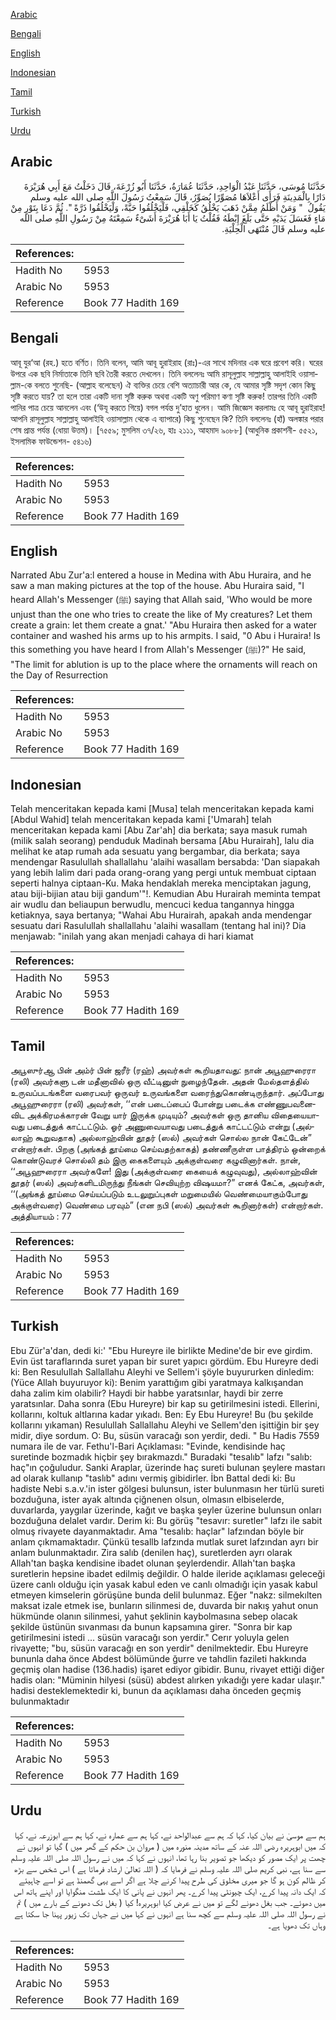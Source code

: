 [Arabic](#arabic)

[Bengali](#bengali)

[English](#english)

[Indonesian](#indonesian)

[Tamil](#tamil)

[Turkish](#turkish)

[Urdu](#urdu)

## Arabic


<div dir="rtl" lang="ar" style={{fontSize:'larger',backgroundColor:'#f8f9fa',padding:20}}>
حَدَّثَنَا مُوسَى، حَدَّثَنَا عَبْدُ الْوَاحِدِ، حَدَّثَنَا عُمَارَةُ، حَدَّثَنَا أَبُو زُرْعَةَ، قَالَ دَخَلْتُ مَعَ أَبِي هُرَيْرَةَ دَارًا بِالْمَدِينَةِ فَرَأَى أَعْلاَهَا مُصَوِّرًا يُصَوِّرُ، قَالَ سَمِعْتُ رَسُولَ اللَّهِ صلى الله عليه وسلم يَقُولُ ‏ "‏ وَمَنْ أَظْلَمُ مِمَّنْ ذَهَبَ يَخْلُقُ كَخَلْقِي، فَلْيَخْلُقُوا حَبَّةً، وَلْيَخْلُقُوا ذَرَّةً ‏"‏‏.‏ ثُمَّ دَعَا بِتَوْرٍ مِنْ مَاءٍ فَغَسَلَ يَدَيْهِ حَتَّى بَلَغَ إِبْطَهُ فَقُلْتُ يَا أَبَا هُرَيْرَةَ أَشَىْءٌ سَمِعْتَهُ مِنْ رَسُولِ اللَّهِ صلى الله عليه وسلم قَالَ مُنْتَهَى الْحِلْيَةِ‏.‏
</div>
<div style={{backgroundColor:'#f8f9fa',padding:20, marginBottom: 10}}><table> <thead> <tr> <th>References:</th> <th></th> </tr> </thead> <tbody><tr><td>Hadith No</td><td>5953</td></tr><tr><td>Arabic No</td><td>5953</td></tr><tr><td>Reference</td><td>Book 77 Hadith 169</td></tr></tbody></table></div>

## Bengali


<div dir="ltr" lang="bn" style={{fontSize:'larger',backgroundColor:'#f8f9fa',padding:20}}>
আবূ যুর‘আ (রহ.) হতে বর্ণিত। তিনি বলেন, আমি আবূ হুরাইরাহ (রাঃ)-এর সাথে মদিনার এক ঘরে প্রবেশ করি। ঘরের উপরে এক ছবি নির্মাতাকে তিনি ছবি তৈরী করতে দেখলেন। তিনি বললেনঃ আমি রাসূলুল্লাহ সাল্লাল্লাহু আলাইহি ওয়াসাল্লাম-কে বলতে শুনেছি- (আল্লাহ বলেছেন) ঐ ব্যক্তির চেয়ে বেশি অত্যাচারী আর কে, যে আমার সৃষ্টি সদৃশ কোন কিছু সৃষ্টি করতে যায়? তা হলে তারা একটি দানা সৃষ্টি করুক অথবা একটি অণু পরিমাণ কণা সৃষ্টি করুক! তারপর তিনি একটি পানির পাত্র চেয়ে আনলেন এবং (‘উযূ করতে গিয়ে) বগল পর্যন্ত দু’হাত ধুলেন। আমি জিজ্ঞেস করলামঃ হে আবূ হুরাইরাহ! আপনি রাসূলুল্লাহ সাল্লাল্লাহু আলাইহি ওয়াসাল্লাম থেকে এ ব্যাপারে) কিছু শুনেছেন কি? তিনি বললেনঃ (হাঁ) অলঙ্কার পরার শেষ প্রান্ত পর্যন্ত (ধোয়া উত্তম)। [৭৫৫৯; মুসলিম ৩৭/২৬, হাঃ ২১১১, আহমাদ ৯০৮৮] (আধুনিক প্রকাশনী- ৫৫২১, ইসলামিক ফাউন্ডেশন- ৫৪১৬)
</div>
<div style={{backgroundColor:'#f8f9fa',padding:20, marginBottom: 10}}><table> <thead> <tr> <th>References:</th> <th></th> </tr> </thead> <tbody><tr><td>Hadith No</td><td>5953</td></tr><tr><td>Arabic No</td><td>5953</td></tr><tr><td>Reference</td><td>Book 77 Hadith 169</td></tr></tbody></table></div>

## English


<div dir="ltr" lang="en" style={{fontSize:'larger',backgroundColor:'#f8f9fa',padding:20}}>
Narrated Abu Zur'a:l entered a house in Medina with Abu Huraira, and he saw a man making pictures at the top of the house. Abu Huraira said, "I heard Allah's Messenger (ﷺ) saying that Allah said, 'Who would be more unjust than the one who tries to create the like of My creatures? Let them create a grain: let them create a gnat.' "Abu Huraira then asked for a water container and washed his arms up to his armpits. I said, "0 Abu i Huraira! Is this something you have heard I from Allah's Messenger (ﷺ)?" He said, "The limit for ablution is up to the place where the ornaments will reach on the Day of Resurrection
</div>
<div style={{backgroundColor:'#f8f9fa',padding:20, marginBottom: 10}}><table> <thead> <tr> <th>References:</th> <th></th> </tr> </thead> <tbody><tr><td>Hadith No</td><td>5953</td></tr><tr><td>Arabic No</td><td>5953</td></tr><tr><td>Reference</td><td>Book 77 Hadith 169</td></tr></tbody></table></div>

## Indonesian


<div dir="ltr" lang="id" style={{fontSize:'larger',backgroundColor:'#f8f9fa',padding:20}}>
Telah menceritakan kepada kami [Musa] telah menceritakan kepada kami [Abdul Wahid] telah menceritakan kepada kami ['Umarah] telah menceritakan kepada kami [Abu Zar'ah] dia berkata; saya masuk rumah (milik salah seorang) penduduk Madinah bersama [Abu Hurairah], lalu dia melihat ke atap rumah ada sesuatu yang bergambar, dia berkata; saya mendengar Rasulullah shallallahu 'alaihi wasallam bersabda: 'Dan siapakah yang lebih lalim dari pada orang-orang yang pergi untuk membuat ciptaan seperti halnya ciptaan-Ku. Maka hendaklah mereka menciptakan jagung, atau biji-bijian atau biji gandum'"!. Kemudian Abu Hurairah meminta tempat air wudlu dan beliaupun berwudlu, mencuci kedua tangannya hingga ketiaknya, saya bertanya; "Wahai Abu Hurairah, apakah anda mendengar sesuatu dari Rasulullah shallallahu 'alaihi wasallam (tentang hal ini)? Dia menjawab: "inilah yang akan menjadi cahaya di hari kiamat
</div>
<div style={{backgroundColor:'#f8f9fa',padding:20, marginBottom: 10}}><table> <thead> <tr> <th>References:</th> <th></th> </tr> </thead> <tbody><tr><td>Hadith No</td><td>5953</td></tr><tr><td>Arabic No</td><td>5953</td></tr><tr><td>Reference</td><td>Book 77 Hadith 169</td></tr></tbody></table></div>

## Tamil


<div dir="ltr" lang="ta" style={{fontSize:'larger',backgroundColor:'#f8f9fa',padding:20}}>
அபூஸுர்ஆ பின் அம்ர் பின் ஜரீர் (ரஹ்) அவர்கள் கூறியதாவது: நான் அபூஹுரைரா (ரலி) அவர்களு டன் மதீனாவில் ஒரு வீட்டினுள் நுழைந்தேன். அதன் மேல்தளத்தில் உருவப்படங்களை வரைபவர் ஒருவர் உருவங்களை வரைந்துகொண்டிருந்தார். அப்போது அபூஹுரைரா (ரலி) அவர்கள், ‘‘என் படைப்பைப் போன்று படைக்க எண்ணுபவனைவிட அக்கிரமக்காரன் வேறு யார் இருக்க முடியும்? அவர்கள் ஒரு தானிய விதையையாவது படைத்துக் காட்டட்டும். ஓர் அணுவையாவது படைத்துக் காட்டட்டும் என்று (அல்லாஹ் கூறுவதாக) அல்லாஹ்வின் தூதர் (ஸல்) அவர்கள் சொல்ல நான் கேட்டேன்” என்றார்கள். பிறகு (அங்கத் தூய்மை செய்வதற்காகத்) தண்ணீருள்ள பாத்திரம் ஒன்றைக் கொண்டுவரச் சொல்லி தம் இரு கைகளையும் அக்குள்வரை கழுவினார்கள். நான், ‘‘அபூஹுரைரா அவர்களே! இது (அக்குள்வரை கையைக் கழுவுவது), அல்லாஹ்வின் தூதர் (ஸல்) அவர்களிடமிருந்து நீங்கள் செவியுற்ற விஷயமா?” எனக் கேட்க, அவர்கள், ‘‘(அங்கத் தூய்மை செய்யப்படும் உடலுறுப்புகள் மறுமையில் வெண்மையாகும்போது அக்குள்வரை) வெண்மை பரவும்” (என நபி (ஸல்) அவர்கள் கூறினார்கள்) என்றார்கள். அத்தியாயம் : 77
</div>
<div style={{backgroundColor:'#f8f9fa',padding:20, marginBottom: 10}}><table> <thead> <tr> <th>References:</th> <th></th> </tr> </thead> <tbody><tr><td>Hadith No</td><td>5953</td></tr><tr><td>Arabic No</td><td>5953</td></tr><tr><td>Reference</td><td>Book 77 Hadith 169</td></tr></tbody></table></div>

## Turkish


<div dir="ltr" lang="tr" style={{fontSize:'larger',backgroundColor:'#f8f9fa',padding:20}}>
Ebu Zür'a'dan, dedi ki:' "Ebu Hureyre ile birlikte Medine'de bir eve girdim. Evin üst taraflarında suret yapan bir suret yapıcı gördüm. Ebu Hureyre dedi ki: Ben Resulullah Sallallahu Aleyhi ve Sellem'i şöyle buyururken dinledim: (Yüce Allah buyuruyor ki): Benim yarattığım gibi yaratmaya kalkışandan daha zalim kim olabilir? Haydi bir habbe yaratsınlar, haydi bir zerre yaratsınlar. Daha sonra (Ebu Hureyre) bir kap su getirilmesini istedi. Ellerini, kollarını, koltuk altlarına kadar yıkadı. Ben: Ey Ebu Hureyre! Bu (bu şekilde kollarını yıkaman) Resulullah Sallallahu Aleyhi ve Sellem'den işittiğin bir şey midir, diye sordum. O: Bu, süsün varacağı son yerdir, dedi. " Bu Hadis 7559 numara ile de var. Fethu'l-Bari Açıklaması: "Evinde, kendisinde haç suretinde bozmadık hiçbir şey bırakmazdı." Buradaki "tesalıb" lafzı "salıb: haç"ın çoğuludur. Sanki Araplar, üzerinde haç sureti bulunan şeylere mastarı ad olarak kullanıp "taslıb" adını vermiş gibidirler. İbn Battal dedi ki: Bu hadiste Nebi s.a.v.'in ister gölgesi bulunsun, ister bulunmasın her türlü sureti bozduğuna, ister ayak altında çiğnenen olsun, olmasın elbiselerde, duvarlarda, yaygılar üzerinde, kağıt ve başka şeyler üzerine bulunsun onları bozduğuna delalet vardır. Derim ki: Bu görüş "tesavır: suretler" lafzı ile sabit olmuş rivayete dayanmaktadır. Ama "tesalıb: haçlar" lafzından böyle bir anlam çıkmamaktadır. Çünkü tesallb lafzında mutlak suret lafzından ayrı bir anlam bulunmaktadır. Zira salıb (denilen haç), suretlerden ayrı olarak Allah'tan başka kendisine ibadet olunan şeylerdendir. Allah'tan başka suretlerin hepsine ibadet edilmiş değildir. O halde ileride açıklaması geleceği üzere canlı olduğu için yasak kabul eden ve canlı olmadığı için yasak kabul etmeyen kimselerin görüşüne bunda delil bulunmaz. Eğer "nakz: silmekılten maksat izale etmek ise, bunların silinmesi de, duvarda bir nakış yahut onun hükmünde olanın silinmesi, yahut şeklinin kaybolmasına sebep olacak şekilde üstünün sıvanması da bunun kapsamına girer. "Sonra bir kap getirilmesini istedi ... süsün varacağı son yerdir." Cerır yoluyla gelen rivayette; "bu, süsün varacağı en son yerdir" denilmektedir. Ebu Hureyre bununla daha önce Abdest bölümünde ğurre ve tahdlin fazileti hakkında geçmiş olan hadise (136.hadis) işaret ediyor gibidir. Bunu, rivayet ettiği diğer hadis olan: "Müminin hilyesi (süsü) abdest alırken yıkadığı yere kadar ulaşır." hadisi desteklemektedir ki, bunun da açıklaması daha önceden geçmiş bulunmaktadır
</div>
<div style={{backgroundColor:'#f8f9fa',padding:20, marginBottom: 10}}><table> <thead> <tr> <th>References:</th> <th></th> </tr> </thead> <tbody><tr><td>Hadith No</td><td>5953</td></tr><tr><td>Arabic No</td><td>5953</td></tr><tr><td>Reference</td><td>Book 77 Hadith 169</td></tr></tbody></table></div>

## Urdu


<div dir="rtl" lang="ur" style={{fontSize:'larger',backgroundColor:'#f8f9fa',padding:20}}>
ہم سے موسیٰ نے بیان کیا، کہا کہ ہم سے عبدالواحد نے، کہا ہم سے عمارہ نے، کہا ہم سے ابوزرعہ نے، کہا کہ میں ابوہریرہ رضی اللہ عنہ کے ساتھ مدینہ منورہ میں ( مروان بن حکم کے گھر میں ) گیا تو انہوں نے چھت پر ایک مصور کو دیکھا جو تصویر بنا رہا تھا، انہوں نے کہا کہ میں نے رسول اللہ صلی اللہ علیہ وسلم سے سنا ہے، نبی کریم صلی اللہ علیہ وسلم نے فرمایا کہ ( اللہ تعالیٰ ارشاد فرماتا ہے ) اس شخص سے بڑھ کر ظالم کون ہو گا جو میری مخلوق کی طرح پیدا کرنے چلا ہے اگر اسے یہی گھمنڈ ہے تو اسے چاہیئے کہ ایک دانہ پیدا کرے، ایک چیونٹی پیدا کرے۔ پھر انہوں نے پانی کا ایک طشت منگوایا اور اپنے ہاتھ اس میں دھوئے۔ جب بغل دھونے لگے تو میں نے عرض کیا ابوہریرہ! کیا ( بغل تک دھونے کے بارے میں ) تم نے رسول اللہ صلی اللہ علیہ وسلم سے کچھ سنا ہے انہوں نے کہا میں نے جہاں تک زیور پہنا جا سکتا ہے وہاں تک دھویا ہے۔
</div>
<div style={{backgroundColor:'#f8f9fa',padding:20, marginBottom: 10}}><table> <thead> <tr> <th>References:</th> <th></th> </tr> </thead> <tbody><tr><td>Hadith No</td><td>5953</td></tr><tr><td>Arabic No</td><td>5953</td></tr><tr><td>Reference</td><td>Book 77 Hadith 169</td></tr></tbody></table></div>